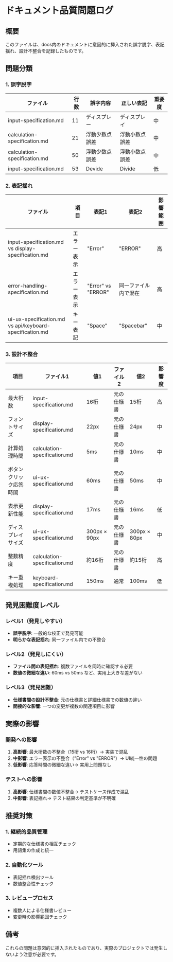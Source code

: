 # ドキュメント品質問題ログ

## 概要
このファイルは、docs内のドキュメントに意図的に挿入された誤字脱字、表記揺れ、設計不整合を記録したものです。

## 問題分類

### 1. 誤字脱字
| ファイル | 行数 | 誤字内容 | 正しい表記 | 重要度 |
|---------|------|----------|------------|---------|
| input-specification.md | 11 | ディスプレー | ディスプレイ | 中 |
| calculation-specification.md | 21 | 浮動少数点誤差 | 浮動小数点誤差 | 中 |
| calculation-specification.md | 50 | 浮動少数点誤差 | 浮動小数点誤差 | 中 |
| input-specification.md | 53 | Devide | Divide | 低 |

### 2. 表記揺れ
| ファイル | 項目 | 表記1 | 表記2 | 影響範囲 |
|---------|------|-------|-------|----------|
| input-specification.md vs display-specification.md | エラー表示 | "Error" | "ERROR" | 高 |
| error-handling-specification.md | エラー表示 | "Error" vs "ERROR" | 同一ファイル内で混在 | 高 |
| ui-ux-specification.md vs api/keyboard-specification.md | キー表記 | "Space" | "Spacebar" | 中 |

### 3. 設計不整合
| 項目 | ファイル1 | 値1 | ファイル2 | 値2 | 影響度 |
|------|-----------|-----|-----------|-----|--------|
| 最大桁数 | input-specification.md | 16桁 | 元の仕様書 | 15桁 | 高 |
| フォントサイズ | display-specification.md | 22px | 元の仕様書 | 24px | 中 |
| 計算処理時間 | calculation-specification.md | 5ms | 元の仕様書 | 10ms | 中 |
| ボタンクリック応答時間 | ui-ux-specification.md | 60ms | 元の仕様書 | 50ms | 中 |
| 表示更新性能 | display-specification.md | 17ms | 元の仕様書 | 16ms | 低 |
| ディスプレイサイズ | ui-ux-specification.md | 300px × 90px | 元の仕様書 | 300px × 80px | 中 |
| 整数精度 | calculation-specification.md | 約16桁 | 元の仕様書 | 約15桁 | 高 |
| キー重複処理 | keyboard-specification.md | 150ms | 通常 | 100ms | 低 |

## 発見困難度レベル

### レベル1（発見しやすい）
- **誤字脱字**: 一般的な校正で発見可能
- **明らかな表記揺れ**: 同一ファイル内での不整合

### レベル2（発見しにくい）
- **ファイル間の表記揺れ**: 複数ファイルを同時に確認する必要
- **数値の微細な違い**: 60ms vs 50ms など、実用上大きな差がない

### レベル3（発見困難）
- **仕様書間の設計不整合**: 元の仕様書と詳細仕様書での数値の違い
- **間接的な影響**: 一つの変更が複数の関連項目に影響

## 実際の影響

### 開発への影響
1. **高影響**: 最大桁数の不整合（15桁 vs 16桁）→ 実装で混乱
2. **中影響**: エラー表示の不整合（"Error" vs "ERROR"）→ UI統一性の問題
3. **低影響**: 応答時間の微細な違い→ 実用上問題なし

### テストへの影響
1. **高影響**: 仕様書間の数値不整合→ テストケース作成で混乱
2. **中影響**: 表記揺れ→ テスト結果の判定基準が不明確

## 推奨対策

### 1. 継続的品質管理
- 定期的な仕様書の相互チェック
- 用語集の作成と統一

### 2. 自動化ツール
- 表記揺れ検出ツール
- 数値整合性チェック

### 3. レビュープロセス
- 複数人による仕様書レビュー
- 変更時の影響範囲チェック

## 備考
これらの問題は意図的に挿入されたものであり、実際のプロジェクトでは発生しないよう注意が必要です。
